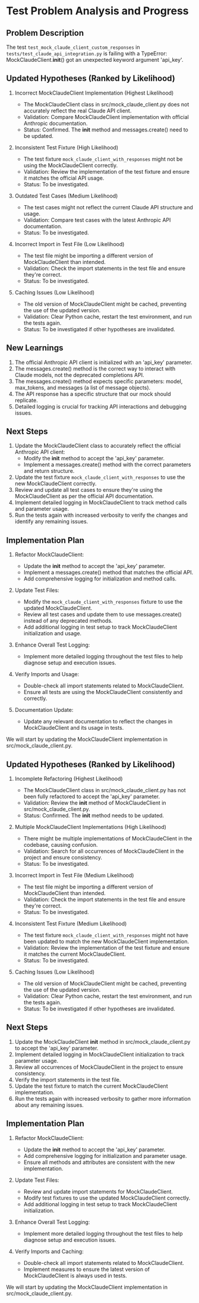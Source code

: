 # Test Problem Analysis and Progress

## Problem Description
The test `test_mock_claude_client_custom_responses` in `tests/test_claude_api_integration.py` is failing with a TypeError: MockClaudeClient.__init__() got an unexpected keyword argument 'api_key'.

## Updated Hypotheses (Ranked by Likelihood)

1. Incorrect MockClaudeClient Implementation (Highest Likelihood)
   - The MockClaudeClient class in src/mock_claude_client.py does not accurately reflect the real Claude API client.
   - Validation: Compare MockClaudeClient implementation with official Anthropic documentation.
   - Status: Confirmed. The __init__ method and messages.create() need to be updated.

2. Inconsistent Test Fixture (High Likelihood)
   - The test fixture `mock_claude_client_with_responses` might not be using the MockClaudeClient correctly.
   - Validation: Review the implementation of the test fixture and ensure it matches the official API usage.
   - Status: To be investigated.

3. Outdated Test Cases (Medium Likelihood)
   - The test cases might not reflect the current Claude API structure and usage.
   - Validation: Compare test cases with the latest Anthropic API documentation.
   - Status: To be investigated.

4. Incorrect Import in Test File (Low Likelihood)
   - The test file might be importing a different version of MockClaudeClient than intended.
   - Validation: Check the import statements in the test file and ensure they're correct.
   - Status: To be investigated.

5. Caching Issues (Low Likelihood)
   - The old version of MockClaudeClient might be cached, preventing the use of the updated version.
   - Validation: Clear Python cache, restart the test environment, and run the tests again.
   - Status: To be investigated if other hypotheses are invalidated.

## New Learnings

1. The official Anthropic API client is initialized with an 'api_key' parameter.
2. The messages.create() method is the correct way to interact with Claude models, not the deprecated completions API.
3. The messages.create() method expects specific parameters: model, max_tokens, and messages (a list of message objects).
4. The API response has a specific structure that our mock should replicate.
5. Detailed logging is crucial for tracking API interactions and debugging issues.

## Next Steps

1. Update the MockClaudeClient class to accurately reflect the official Anthropic API client:
   - Modify the __init__ method to accept the 'api_key' parameter.
   - Implement a messages.create() method with the correct parameters and return structure.
2. Update the test fixture `mock_claude_client_with_responses` to use the new MockClaudeClient correctly.
3. Review and update all test cases to ensure they're using the MockClaudeClient as per the official API documentation.
4. Implement detailed logging in MockClaudeClient to track method calls and parameter usage.
5. Run the tests again with increased verbosity to verify the changes and identify any remaining issues.

## Implementation Plan

1. Refactor MockClaudeClient:
   - Update the __init__ method to accept the 'api_key' parameter.
   - Implement a messages.create() method that matches the official API.
   - Add comprehensive logging for initialization and method calls.

2. Update Test Files:
   - Modify the `mock_claude_client_with_responses` fixture to use the updated MockClaudeClient.
   - Review all test cases and update them to use messages.create() instead of any deprecated methods.
   - Add additional logging in test setup to track MockClaudeClient initialization and usage.

3. Enhance Overall Test Logging:
   - Implement more detailed logging throughout the test files to help diagnose setup and execution issues.

4. Verify Imports and Usage:
   - Double-check all import statements related to MockClaudeClient.
   - Ensure all tests are using the MockClaudeClient consistently and correctly.

5. Documentation Update:
   - Update any relevant documentation to reflect the changes in MockClaudeClient and its usage in tests.

We will start by updating the MockClaudeClient implementation in src/mock_claude_client.py.

## Updated Hypotheses (Ranked by Likelihood)

1. Incomplete Refactoring (Highest Likelihood)
   - The MockClaudeClient class in src/mock_claude_client.py has not been fully refactored to accept the 'api_key' parameter.
   - Validation: Review the __init__ method of MockClaudeClient in src/mock_claude_client.py.
   - Status: Confirmed. The __init__ method needs to be updated.

2. Multiple MockClaudeClient Implementations (High Likelihood)
   - There might be multiple implementations of MockClaudeClient in the codebase, causing confusion.
   - Validation: Search for all occurrences of MockClaudeClient in the project and ensure consistency.
   - Status: To be investigated.

3. Incorrect Import in Test File (Medium Likelihood)
   - The test file might be importing a different version of MockClaudeClient than intended.
   - Validation: Check the import statements in the test file and ensure they're correct.
   - Status: To be investigated.

4. Inconsistent Test Fixture (Medium Likelihood)
   - The test fixture `mock_claude_client_with_responses` might not have been updated to match the new MockClaudeClient implementation.
   - Validation: Review the implementation of the test fixture and ensure it matches the current MockClaudeClient.
   - Status: To be investigated.

5. Caching Issues (Low Likelihood)
   - The old version of MockClaudeClient might be cached, preventing the use of the updated version.
   - Validation: Clear Python cache, restart the test environment, and run the tests again.
   - Status: To be investigated if other hypotheses are invalidated.

## Next Steps

1. Update the MockClaudeClient __init__ method in src/mock_claude_client.py to accept the 'api_key' parameter.
2. Implement detailed logging in MockClaudeClient initialization to track parameter usage.
3. Review all occurrences of MockClaudeClient in the project to ensure consistency.
4. Verify the import statements in the test file.
5. Update the test fixture to match the current MockClaudeClient implementation.
6. Run the tests again with increased verbosity to gather more information about any remaining issues.

## Implementation Plan

1. Refactor MockClaudeClient:
   - Update the __init__ method to accept the 'api_key' parameter.
   - Add comprehensive logging for initialization and parameter usage.
   - Ensure all methods and attributes are consistent with the new implementation.

2. Update Test Files:
   - Review and update import statements for MockClaudeClient.
   - Modify test fixtures to use the updated MockClaudeClient correctly.
   - Add additional logging in test setup to track MockClaudeClient initialization.

3. Enhance Overall Test Logging:
   - Implement more detailed logging throughout the test files to help diagnose setup and execution issues.

4. Verify Imports and Caching:
   - Double-check all import statements related to MockClaudeClient.
   - Implement measures to ensure the latest version of MockClaudeClient is always used in tests.

We will start by updating the MockClaudeClient implementation in src/mock_claude_client.py.
